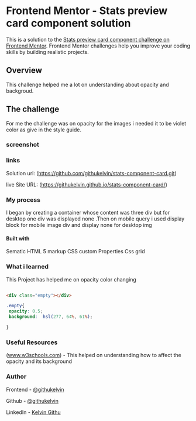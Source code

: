 # Frontend Mentor - Stats preview card component solution


This is a solution to the [Stats preview card component challenge on Frontend Mentor](https://www.frontendmentor.io/challenges/stats-preview-card-component-8JqbgoU62). Frontend Mentor challenges help you improve your coding skills by building realistic projects. 

## Overview

This challenge helped me a lot on understanding about opacity and  backgroud.

## The challenge

For me the challenge was on opacity for  the images i needed it to be  violet color as give in the style guide.

### screenshot

[](projec.png)

### links
  Solution url:  (https://github.com/githukelvin/stats-component-card.git)

  live Site URL: (https://githukelvin.github.io/stats-component-card/)

  ### My process 

  I began by creating a container whose  content was  three div but for desktop one div  was  displayed none .Then on mobile query i used display block for mobile image div and  display none for desktop img 

  #### Built with

  Sematic HTML 5 markup
  CSS custom Properties
  Css grid


  ### What i learned 
   This  Project has helped me on opacity color changing
   ```html

   <div class="empty"></div>

   ```
   ```css
   .empty{
   	opacity: 0.5;
   	background:  hsl(277, 64%, 61%);

   }
   ```

   ### Useful Resources

   (www.w3schools.com)  - This helped on understanding  how to affect  the opacity and its background

   ### Author

   Frontend - [@githukelvin](https://www.frontendmentor.io/profile/githukelvin)

   Github - [@githukelvin](https://github.com/githukelvin)

   LinkedIn - [Kelvin Githu](https://www.linkedin.com/in/kelvin-githu-949902209/)
